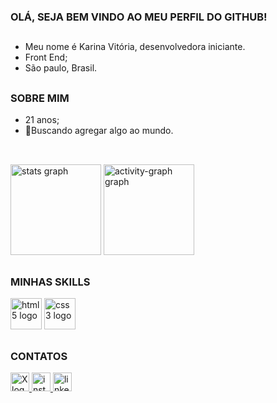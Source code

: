<h3 align="left">OLÁ, SEJA BEM VINDO AO MEU PERFIL DO GITHUB!</h3>

##

- Meu nome é Karina Vitória, desenvolvedora iniciante.
- Front End;
- São paulo, Brasil. 

##

<h3 align="left">SOBRE MIM</h3>

- 21 anos;
- 🌱Buscando agregar algo ao mundo.

##

<br clear="both">

<div align="left">
  <img src="https://github-readme-stats.vercel.app/api?username=akarinavitoria&hide_title=true&hide_rank=true&show_icons=true&include_all_commits=true&count_private=true&disable_animations=true&theme=chartreuse-dark&locale=en&hide_border=true&order=1" height="145" alt="stats graph"/>
  
  <img src="https://github-readme-activity-graph.vercel.app/graph?username=akarinavitoria&radius=0&theme=chartreuse-dark&area=true&order=5&hide_border=true" height="145" alt="activity-graph graph"/>
</div>

##

<h3 align="left">MINHAS SKILLS</h3>

<div align="left">
  <img src="https://cdn.jsdelivr.net/gh/devicons/devicon@latest/icons/html5/html5-original.svg" height="50" alt="html5 logo" />
  <img src="https://cdn.jsdelivr.net/gh/devicons/devicon@latest/icons/css3/css3-original.svg" height="50" alt="css3 logo" />
</div>          
  
</div>

##

<h3 align="left">CONTATOS</h3>

<div align="left">

<a href="https://x.com/akarinav_dev" target="_blank">
    <img src="https://img.shields.io/static/v1?message=Twitter&logo=X&label=&color=000000&logoColor=white&labelColor=&style=for-the-badge" height="30" alt="X logo"</a>
  
  <a href="https://www.instagram.com/akarinavitoria" target="_blank">
    <img src="https://img.shields.io/static/v1?message=Instagram&logo=instagram&label=&color=d90429&logoColor=white&labelColor=&style=for-the-badge" height="30" alt="instagram logo" </a>
  <a href="https://www.linkedin.com/in/akarinavit%C3%B3ria/" target="_blank">
    <img src="https://img.shields.io/static/v1?message=LinkedIn&logo=linkedin&label=&color=023e8a&logoColor=white&labelColor=&style=for-the-badge" height="30" alt="linkedin logo"</a>
  
</div>

##

<br clear="both">



